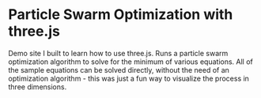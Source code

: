 # Particle Swarm Optimization with three.js
Demo site I built to learn how to use three.js. Runs a particle swarm optimization algorithm to solve for the minimum of various equations. 
All of the sample equations can be solved directly, without the need of an optimization algorithm - this was just a fun way to visualize the process in three dimensions.
